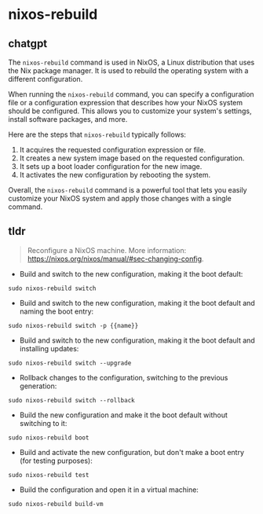 # nixos-rebuild 
## chatgpt 
The `nixos-rebuild` command is used in NixOS, a Linux distribution that uses the Nix package manager. It is used to rebuild the operating system with a different configuration.

When running the `nixos-rebuild` command, you can specify a configuration file or a configuration expression that describes how your NixOS system should be configured. This allows you to customize your system's settings, install software packages, and more.

Here are the steps that `nixos-rebuild` typically follows:

1. It acquires the requested configuration expression or file.
2. It creates a new system image based on the requested configuration.
3. It sets up a boot loader configuration for the new image.
4. It activates the new configuration by rebooting the system.

Overall, the `nixos-rebuild` command is a powerful tool that lets you easily customize your NixOS system and apply those changes with a single command. 

## tldr 
 
> Reconfigure a NixOS machine.
> More information: <https://nixos.org/nixos/manual/#sec-changing-config>.

- Build and switch to the new configuration, making it the boot default:

`sudo nixos-rebuild switch`

- Build and switch to the new configuration, making it the boot default and naming the boot entry:

`sudo nixos-rebuild switch -p {{name}}`

- Build and switch to the new configuration, making it the boot default and installing updates:

`sudo nixos-rebuild switch --upgrade`

- Rollback changes to the configuration, switching to the previous generation:

`sudo nixos-rebuild switch --rollback`

- Build the new configuration and make it the boot default without switching to it:

`sudo nixos-rebuild boot`

- Build and activate the new configuration, but don't make a boot entry (for testing purposes):

`sudo nixos-rebuild test`

- Build the configuration and open it in a virtual machine:

`sudo nixos-rebuild build-vm`
